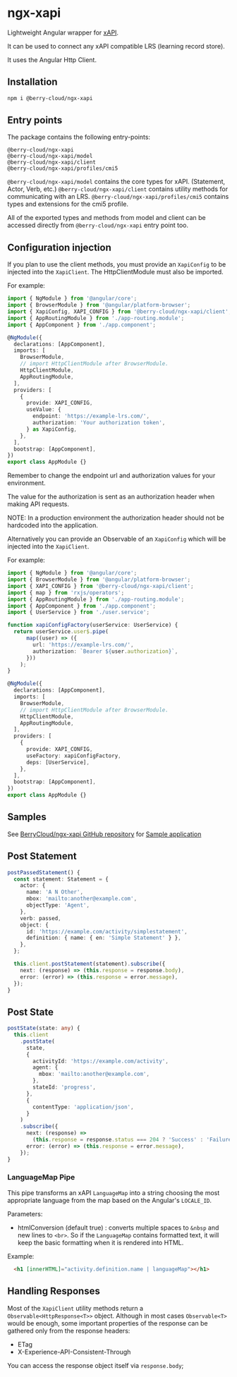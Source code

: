 # ngx-xapi

Lightweight Angular wrapper for [xAPI](https://xapi.com).

It can be used to connect any xAPI compatible LRS (learning record store).

It uses the Angular Http Client.

## Installation

```bash
npm i @berry-cloud/ngx-xapi
```

## Entry points

The package contains the following entry-points:

```
@berry-cloud/ngx-xapi
@berry-cloud/ngx-xapi/model
@berry-cloud/ngx-xapi/client
@berry-cloud/ngx-xapi/profiles/cmi5
```

`@berry-cloud/ngx-xapi/model` contains the core types for xAPI. (Statement, Actor, Verb, etc.)
`@berry-cloud/ngx-xapi/client` contains utility methods for communicating with an LRS.
`@berry-cloud/ngx-xapi/profiles/cmi5` contains types and extensions for the cmi5 profile.

All of the exported types and methods from model and client can be accessed directly from `@berry-cloud/ngx-xapi` entry point too.

## Configuration injection

If you plan to use the client methods, you must provide an `XapiConfig` to be injected into the `XapiClient`.
The HttpClientModule must also be imported.

For example:

```TypeScript
import { NgModule } from '@angular/core';
import { BrowserModule } from '@angular/platform-browser';
import { XapiConfig, XAPI_CONFIG } from '@berry-cloud/ngx-xapi/client';
import { AppRoutingModule } from './app-routing.module';
import { AppComponent } from './app.component';

@NgModule({
  declarations: [AppComponent],
  imports: [
    BrowserModule,
    // import HttpClientModule after BrowserModule.
    HttpClientModule,
    AppRoutingModule,
  ],
  providers: [
    {
      provide: XAPI_CONFIG,
      useValue: {
        endpoint: 'https://example-lrs.com/',
        authorization: 'Your authorization token',
      } as XapiConfig,
    },
  ],
  bootstrap: [AppComponent],
})
export class AppModule {}
```

Remember to change the endpoint url and authorization values for your environment.

The value for the authorization is sent as an authorization header when making
API requests.

NOTE: In a production environment the authorization header should not be hardcoded
into the application.

Alternatively you can provide an Observable of an `XapiConfig` which will be
injected into the `XapiClient`.

For example:

```TypeScript
import { NgModule } from '@angular/core';
import { BrowserModule } from '@angular/platform-browser';
import { XAPI_CONFIG } from '@berry-cloud/ngx-xapi/client';
import { map } from 'rxjs/operators';
import { AppRoutingModule } from './app-routing.module';
import { AppComponent } from './app.component';
import { UserService } from './user.service';

function xapiConfigFactory(userService: UserService) {
  return userService.user$.pipe(
      map((user) => ({
        url: 'https://example-lrs.com/',
        authorization: `Bearer ${user.authorization}`,
      }))
    );
}

@NgModule({
  declarations: [AppComponent],
  imports: [
    BrowserModule,
    // import HttpClientModule after BrowserModule.
    HttpClientModule,
    AppRoutingModule,
  ],
  providers: [
    {
      provide: XAPI_CONFIG,
      useFactory: xapiConfigFactory,
      deps: [UserService],
    },
  ],
  bootstrap: [AppComponent],
})
export class AppModule {}
```

## Samples

See [BerryCloud/ngx-xapi GitHub repository](https://github.com/BerryCloud/ngx-xapi) for [Sample application](https://github.com/BerryCloud/ngx-xapi/tree/main/projects/samples)

## Post Statement

```TypeScript
postPassedStatement() {
  const statement: Statement = {
    actor: {
      name: 'A N Other',
      mbox: 'mailto:another@example.com',
      objectType: 'Agent',
    },
    verb: passed,
    object: {
      id: 'https://example.com/activity/simplestatement',
      definition: { name: { en: 'Simple Statement' } },
    },
  };

  this.client.postStatement(statement).subscribe({
    next: (response) => (this.response = response.body),
    error: (error) => (this.response = error.message),
  });
}
```

## Post State

```TypeScript
postState(state: any) {
  this.client
    .postState(
      state,
      {
        activityId: 'https://example.com/activity',
        agent: {
          mbox: 'mailto:another@example.com',
        },
        stateId: 'progress',
      },
      {
        contentType: 'application/json',
      }
    )
    .subscribe({
      next: (response) =>
        (this.response = response.status === 204 ? 'Success' : 'Failure'),
      error: (error) => (this.response = error.message),
    });
}
```

### LanguageMap Pipe

This pipe transforms an xAPI `LanguageMap` into a string choosing the most appropriate language from the map based on the Angular's `LOCALE_ID`.

Parameters:

- htmlConversion (default true) : converts multiple spaces to `&nbsp` and new lines to `<br>`. So if the `LanguageMap` contains formatted text, it will keep the basic formatting when it is rendered into HTML.

Example:

```HTML
  <h1 [innerHTML]="activity.definition.name | languageMap"></h1>
```

## Handling Responses

Most of the `XapiClient` utility methods return a `Observable<HttpResponse<T>>` object. Although in most cases `Observable<T>` would be enough, some important properties of the response can be gathered only from the response headers:

- ETag
- X-Experience-API-Consistent-Through

You can access the response object itself via `response.body`;
